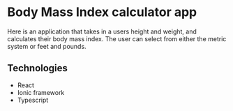 # Body Mass Index calculator app
Here is an application that takes in a users height and weight, and calculates their body mass index.
The user can select from either the metric system or feet and pounds.

## Technologies
- React
- Ionic framework
- Typescript

